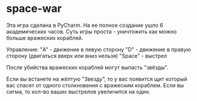 # space-war
Эта игра сделана в PyСharm. На ее полное создание ушло 6 академических часов.
Суть игры проста - уничтожить как можно больше вражеских кораблей.



Управление:
  "A" - движение в левую сторону
  "D" - движение в правую сторону
  (двигаться вверх или вниз нельзя)
  "Space" - выстрел 
  
  
  
  
  После убийства вражеских кораблей могут выпасть "звёзды".




  Если вы встанете на жёлтую "Звезду", то у вас появится щит который вас спасет от одного столкновения с вражеским кораблем.
  Если вы сигма, то кол-во ваших выстрелов увеличится на один.
 
